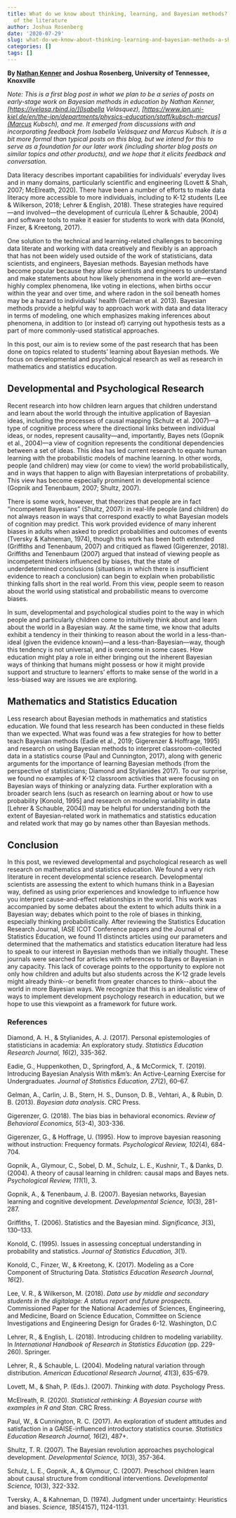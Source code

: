 ```yaml
---
title: What do we know about thinking, learning, and Bayesian methods? A short review
  of the literature
author: Joshua Rosenberg
date: '2020-07-29'
slug: what-do-we-know-about-thinking-learning-and-bayesian-methods-a-short-review-of-the-literature
categories: []
tags: []
---
```


**By [Nathan Kenner](https://lhs.loudoncounty.org/apps/pages/index.jsp?uREC_ID=1230519&type=u&pREC_ID=1710860) and Joshua Rosenberg, University of Tennessee, Knoxville**

*Note: This is a first blog post in what we plan to be a series of posts on early-stage work on Bayesian methods in education by Nathan Kenner, [https://ivelasq.rbind.io/](Isabella Velásquez), [https://www.ipn.uni-kiel.de/en/the-ipn/departments/physics-education/staff/kubsch-marcus](Marcus Kubsch), and me. It emerged from discussions with and incorporating feedback from Isabella Velásquez and Marcus Kubsch. It is a bit more formal than typical posts on this blog, but we intend for this to serve as a foundation for our later work (including shorter blog posts on similar topics and other products), and we hope that it elicits feedback and conversation.*

Data literacy describes important capabilities for individuals’ everyday lives and in many domains, particularly scientific and engineering (Lovett & Shah, 2007; McElreath, 2020). There have been a number of efforts to make data literacy more accessible to more individuals, including to K-12 students (Lee & Wilkerson, 2018; Lehrer & English, 2018). These strategies have required—and involved—the development of curricula (Lehrer & Schauble, 2004) and software tools to make it easier for students to work with data (Konold, Finzer, & Kreetong, 2017).

One solution to the technical and learning-related challenges to becoming data literate and working with data creatively and flexibly is an approach that has not been widely used outside of the work of statisticians, data scientists, and engineers, Bayesian methods. Bayesian methods have become popular because they allow scientists and engineers to understand and make statements about how likely phenomena in the world are—even highly complex phenomena, like voting in elections, when births occur within the year and over time, and where radon in the soil beneath homes may be a hazard to individuals’ health (Gelman et al. 2013). Bayesian methods provide a helpful way to approach work with data and data literacy in terms of modeling, one which emphasizes making inferences about phenomena, in addition to (or instead of) carrying out hypothesis tests as a part of more commonly-used statistical approaches.

In this post, our aim is to review some of the past research that has been done on topics related to students’ learning about Bayesian methods. We focus on developmental and psychological research as well as research in mathematics and statistics education.

## Developmental and Psychological Research 

Recent research into how children learn argues that children understand and learn about the world through the intuitive application of Bayesian ideas, including the processes of causal mapping (Schulz et al. 2007)—a type of cognitive process where the directional links between individual ideas, or nodes, represent causality—and, importantly, Bayes nets (Gopnik et al., 2004)—a view of cognition represents the conditional dependencies between a set of ideas. This idea has led current research to equate human learning with the probabilistic models of machine learning. In other words, people (and children) may view (or come to view) the world probabilistically, and in ways that happen to align with Bayesian interpretations of probability. This view has become especially prominent in developmental science (Gopnik and Tenenbaum, 2007; Shultz, 2007).

There is some work, however, that theorizes that people are in fact “incompetent Bayesians” (Shultz, 2007): in real-life people (and children) do not always reason in ways that correspond exactly to what Bayesian models of cognition may predict. This work provided evidence of many inherent biases in adults when asked to predict probabilities and outcomes of events (Tversky & Kahneman, 1974), though this work has been both extended (Griffiths and Tenenbaum, 2007) and critiqued as flawed (Gigerenzer, 2018). Griffiths and Tenenbaum (2007) argued that instead of viewing people as incompetent thinkers influenced by biases, that the state of underdetermined conclusions (situations in which there is insufficient evidence to reach a conclusion) can begin to explain when probabilistic thinking falls short in the real world. From this view, people seem to reason about the world using statistical and probabilistic means to overcome biases. 

In sum, developmental and psychological studies point to the way in which people and particularly children come to intuitively think about and learn about the world in a Bayesian way. At the same time, we know that adults exhibit a tendency in their thinking to reason about the world in a less-than-ideal (given the evidence known)—and a less-than-Bayesian—way, though this tendency is not universal, and is overcome in some cases. How education might play a role in either bringing out the inherent Bayesian ways of thinking that humans might possess or how it might provide support and structure to learners’ efforts to make sense of the world in a less-biased way are issues we are exploring.

## Mathematics and Statistics Education

Less research about Bayesian methods in mathematics and statistics education. We found that less research has been conducted in these fields than we expected. What was found was a few strategies for how to better teach Bayesian methods (Eadie et al., 2019; Gigerenzer & Hoffrage, 1995) and research on using Bayesian methods to interpret classroom-collected data in a statistics course (Paul and Cunnington, 2017), along with generic arguments for the importance of learning Bayesian methods (from the perspective of statisticians; Diamond and Stylianides 2017). To our surprise, we found no examples of K-12 classroom activities that were focusing on Bayesian ways of thinking or analyzing data. Further exploration with a broader search lens (such as research on learning about or how to use probability [Konold, 1995] and research on modeling variability in data [Lehrer & Schauble, 2004]) may be helpful for understanding both the extent of Bayesian-related work in mathematics and statistics education and related work that may go by names other than Bayesian methods. 

## Conclusion

In this post, we reviewed developmental and psychological research as well research on mathematics and statistics education. We found a very rich literature in recent developmental science research. Developmental scientists are assessing the extent to which humans think in a Bayesian way, defined as using prior experiences and knowledge to influence how you interpret cause-and-effect relationships in the world. This work was accompanied by some debates about the extent to which adults think in a Bayesian way; debates which point to the role of biases in thinking, especially thinking probabilistically. After reviewing the Statistics Education Research Journal, IASE ICOT Conference papers and the Journal of Statistics Education, we found 11 distincts articles using our parameters and determined that the mathematics and statistics education literature had less to speak to our interest in Bayesian methods than we initially thought. These journals were searched for articles with references to Bayes or Bayesian in any capacity. This lack of coverage points to the opportunity to explore not only how children and adults but also students across the K-12 grade levels might already think--or benefit from greater chances to think--about the world in more Bayesian ways. We recognize that this is an idealistic view of ways to implement development psychology research in education, but we hope to use this viewpoint as a framework for future work.

### References

Diamond, A. H., & Stylianides, A. J. (2017). Personal epistemologies of statisticians in academia: An exploratory study. *Statistics Education Research Journal, 16*(2), 335-362.

Eadie, G., Huppenkothen, D., Springford, A., & McCormick, T. (2019). Introducing Bayesian Analysis With m&m’s: An Active-Learning Exercise for Undergraduates. *Journal of Statistics Education, 27*(2), 60–67. 

Gelman, A., Carlin, J. B., Stern, H. S., Dunson, D. B., Vehtari, A., & Rubin, D. B. (2013). *Bayesian data analysis*. CRC Press.

Gigerenzer, G. (2018). The bias bias in behavioral economics. _Review of Behavioral Economics, 5_(3-4), 303-336.

Gigerenzer, G., & Hoffrage, U. (1995). How to improve bayesian reasoning without instruction: Frequency formats. _Psychological Review, 102_(4), 684-704.

Gopnik, A., Glymour, C., Sobel, D. M., Schulz, L. E., Kushnir, T., & Danks, D. (2004). A theory of causal learning in children: causal maps and Bayes nets. _Psychological Review, 111_(1), 3.

Gopnik, A., & Tenenbaum, J. B. (2007). Bayesian networks, Bayesian learning and cognitive development. _Developmental Science, 10_(3), 281-287.

Griffiths, T. (2006). Statistics and the Bayesian mind. _Significance, 3_(3), 130–133. 

Konold, C. (1995). Issues in assessing conceptual understanding in probability and statistics. _Journal of Statistics Education, 3_(1).

Konold, C., Finzer, W., & Kreetong, K. (2017). Modeling as a Core Component of Structuring Data. _Statistics Education Research Journal, 16_(2).

Lee, V. R., & Wilkerson, M. (2018). _Data use by middle and secondary students in the digitalage: A status report and future prospects_. Commissioned Paper for the National Academies of Sciences, Engineering, and Medicine, Board on Science Education, Committee on Science Investigations and Engineering Design for Grades 6-12. Washington, D.C

Lehrer, R., & English, L. (2018). Introducing children to modeling variability. In _International Handbook of Research in Statistics Education_ (pp. 229-260). Springer.

Lehrer, R., & Schauble, L. (2004). Modeling natural variation through distribution. _American Educational Research Journal, 41_(3), 635-679.

Lovett, M., & Shah, P. (Eds.). (2007). _Thinking with data_. Psychology Press.

McElreath, R. (2020). _Statistical rethinking: A Bayesian course with examples in R and Stan._ CRC Rress.

Paul, W., & Cunnington, R. C. (2017). An exploration of student attitudes and satisfaction in a GAISE-influenced introductory statistics course. _Statistics Education Research Journal, 16_(2), 487+.

Shultz, T. R. (2007). The Bayesian revolution approaches psychological development. _Developmental Science, 10_(3), 357-364.

Schulz, L. E., Gopnik, A., & Glymour, C. (2007). Preschool children learn about causal structure from conditional interventions. _Developmental Science, 10_(3), 322-332.

Tversky, A., & Kahneman, D. (1974). Judgment under uncertainty: Heuristics and biases. _Science, 185_(4157), 1124-1131.
